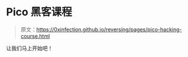 # Pico 黑客课程

> 原文：<https://0xinfection.github.io/reversing/pages/pico-hacking-course.html>

让我们马上开始吧！